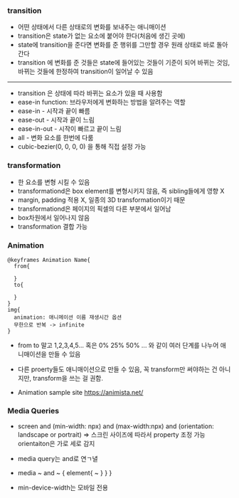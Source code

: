 ### transition

- 어떤 상태에서 다른 상태로의 변화를 보내주는 애니매이션
- transition은 state가 없는 요소에 붙어야 한다(처음에 생긴 곳에)
- state에 transition을 준다면 변화를 준 행위를 그만할 경우 원래 상태로 바로 돌아간다
- transition 에 변화를 준 것들은 state에 들어있는 것들이 기준이 되어 바뀌는 것임, 바뀌는 것들에 한정하여 transition이 일어날 수 있음

---

- transition 은 상태에 따라 바뀌는 요소가 있을 때 사용함
- ease-in function: 브라우저에게 변화하는 방법을 알려주는 역할
- ease-in - 시작과 끝이 빠름
- ease-out - 시작과 끝이 느림
- ease-in-out - 시작이 빠르고 끝이 느림
- all - 변화 요소를 한번에 다룸
- cubic-bezier(0, 0, 0, 0) 을 통해 직접 설정 가능

### transformation

- 한 요소를 변형 시킬 수 있음
- transformationd은 box element를 변형시키지 않음, 즉 sibling들에게 영향 X
- margin, padding 적용 X, 일종의 3D transformation이기 때문
- transformationd은 페이지의 픽셀의 다른 부분에서 일어남
- box차원에서 일어나지 않음
- transformation 결합 가능

### Animation

```
@keyframes Animation Name{
  from{

  }
  to{

  }
}
img{
  animation: 애니메이션 이름 재생시간 옵션
  무한으로 반복 -> infinite
}
```

- from to 말고 1,2,3,4,5... 혹은 0% 25% 50% ... 와 같이 여러 단계를 나누어 애니매이션을 만들 수 있음
- 다른 proerty들도 애니매이션으로 만들 수 있음, 꼭 transform만 써야하는 건 아니지만, transform을 쓰는 걸 권함.

- Animation sample site
  https://animista.net/

### Media Queries

- screen and (min-width: npx) and (max-width:npx) and (orientation: landscape or portrait) => 스크린 사이즈에 따라서 property 조정 가능
  orientaiton은 가로 세로 감지

- media query는 and로 연ㄱ녈
- media ~ and ~ {
  element{
  ~
  }
  }
  }
- min-device-width는 모바일 전용
